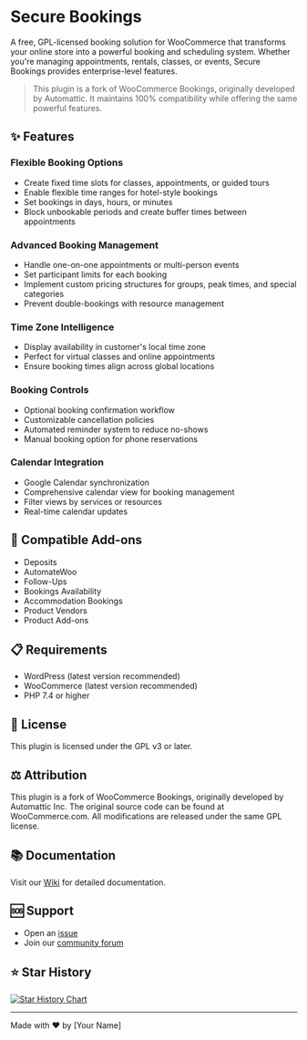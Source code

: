 # Secure Bookings

A free, GPL-licensed booking solution for WooCommerce that transforms your online store into a powerful booking and scheduling system. Whether you're managing appointments, rentals, classes, or events, Secure Bookings provides enterprise-level features.

> This plugin is a fork of WooCommerce Bookings, originally developed by Automattic. It maintains 100% compatibility while offering the same powerful features.

## ✨ Features

### Flexible Booking Options
- Create fixed time slots for classes, appointments, or guided tours
- Enable flexible time ranges for hotel-style bookings
- Set bookings in days, hours, or minutes
- Block unbookable periods and create buffer times between appointments

### Advanced Booking Management
- Handle one-on-one appointments or multi-person events
- Set participant limits for each booking
- Implement custom pricing structures for groups, peak times, and special categories
- Prevent double-bookings with resource management

### Time Zone Intelligence
- Display availability in customer's local time zone
- Perfect for virtual classes and online appointments
- Ensure booking times align across global locations

### Booking Controls
- Optional booking confirmation workflow
- Customizable cancellation policies
- Automated reminder system to reduce no-shows
- Manual booking option for phone reservations

### Calendar Integration
- Google Calendar synchronization
- Comprehensive calendar view for booking management
- Filter views by services or resources
- Real-time calendar updates

## 🔌 Compatible Add-ons
- Deposits
- AutomateWoo
- Follow-Ups
- Bookings Availability
- Accommodation Bookings
- Product Vendors
- Product Add-ons

## 📋 Requirements
- WordPress (latest version recommended)
- WooCommerce (latest version recommended)
- PHP 7.4 or higher

## 📝 License
This plugin is licensed under the GPL v3 or later.

## ⚖️ Attribution
This plugin is a fork of WooCommerce Bookings, originally developed by Automattic Inc. The original source code can be found at WooCommerce.com. All modifications are released under the same GPL license.

## 📚 Documentation

Visit our [Wiki](../../wiki) for detailed documentation.

## 🆘 Support

- Open an [issue](../../issues)
- Join our [community forum](../../discussions)

## ⭐ Star History

[![Star History Chart](https://api.star-history.com/svg?repos=SecurePlugins/Secure-Bookings&type=Date)](https://star-history.com/#SecurePlugins/Secure-Bookings&Date)

---
Made with ❤️ by [Your Name]
